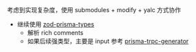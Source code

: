 考虑到实现复杂度，使用 submodules + modify + yalc 方式协作

- 继续使用 [zod-prisma-types](https://github.com/chrishoermann/zod-prisma-types) 
  - 解析 rich comments
  - 如果后续强类型，主要是 input 参考 [prisma-trpc-generator](https://github.com/omar-dulaimi/prisma-trpc-generator)
